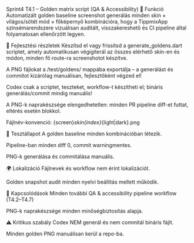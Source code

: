 Sprint4 T4.1 – Golden matrix script (QA & Accessibility)
🎯 Funkció
Automatizált golden baseline screenshot generálás minden skin × világos/sötét mód × főképernyő kombinációra, hogy a TippmixApp színsémarendszere vizuálisan auditált, visszakereshető és CI pipeline által folyamatosan ellenőrzött legyen.

🧠 Fejlesztési részletek
Készítsd el vagy frissítsd a generate_goldens.dart scriptet, amely automatikusan végigiterál az összes elérhető skin-en és módon, minden fő route-ra screenshotot készítve.

A PNG fájlokat a /test/goldens/ mappába exportálja – a generálást és commitot kizárólag manuálisan, fejlesztőként végzed el!

Codex csak a scriptet, teszteket, workflow-t készítheti el; bináris generálás/commit mindig manuális!

A PNG-k naprakészsége elengedhetetlen: minden PR pipeline diff-et futtat, eltérés esetén blokkol.

Fájlnév-konvenció: {screen}_skin{index}_{light|dark}.png

🧪 Tesztállapot
A golden baseline minden kombinációban létezik.

Pipeline-ban minden diff 0, commit warningmentes.

PNG-k generálása és commitálása manuális.

🌍 Lokalizáció
Fájlnevek és workflow nem érint lokalizációt.

Golden snapshot audit minden nyelvi beállítás mellett működik.

📎 Kapcsolódások
Minden további QA & accessibility pipeline workflow (T4.2–T4.7)

PNG-k naprakészsége minden minőségbiztosítás alapja.

⚠️ Kritikus szabály
Codex NEM generál és nem commitál bináris fájlt.

Minden golden PNG manuálisan kerül a repo-ba.